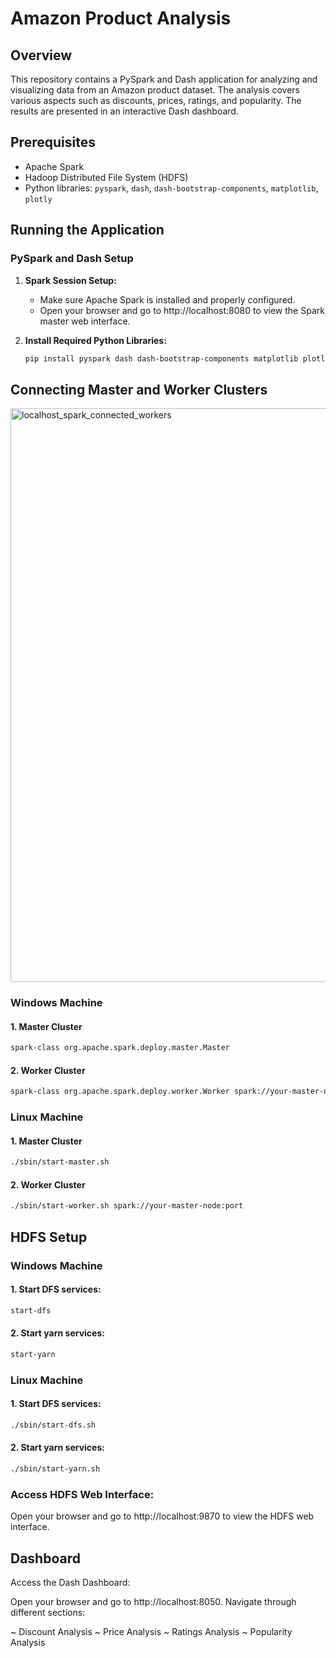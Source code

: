 # Amazon Product Analysis

## Overview

This repository contains a PySpark and Dash application for analyzing and visualizing data from an Amazon product dataset. The analysis covers various aspects such as discounts, prices, ratings, and popularity. The results are presented in an interactive Dash dashboard.

## Prerequisites

- Apache Spark
- Hadoop Distributed File System (HDFS)
- Python libraries: `pyspark`, `dash`, `dash-bootstrap-components`, `matplotlib`, `plotly`

## Running the Application

### PySpark and Dash Setup

1. **Spark Session Setup:**
   - Make sure Apache Spark is installed and properly configured.
   - Open your browser and go to http://localhost:8080 to view the Spark master web interface.

2. **Install Required Python Libraries:**
   ```bash
   pip install pyspark dash dash-bootstrap-components matplotlib plotly

## Connecting Master and Worker Clusters
<img width="918" alt="localhost_spark_connected_workers" src="https://github.com/dronv/big-data-amazon-product-analysis/assets/41694884/737c0789-213b-46bf-9a26-42499e0f0d58">

### Windows Machine
  #### 1. Master Cluster
  ```bash
  spark-class org.apache.spark.deploy.master.Master
  ```
  #### 2. Worker Cluster
  ```bash
  spark-class org.apache.spark.deploy.worker.Worker spark://your-master-node:port
  ```

### Linux Machine
  #### 1. Master Cluster
  ```bash
  ./sbin/start-master.sh
  ```
  #### 2. Worker Cluster
  ```bash
  ./sbin/start-worker.sh spark://your-master-node:port
  ```
## HDFS Setup
  ### Windows Machine
  #### 1. Start DFS services:
  ```bash
  start-dfs
  ```
  #### 2. Start yarn services:
  ```bash
  start-yarn
  ```
  ### Linux Machine
  #### 1. Start DFS services:
  ```bash
  ./sbin/start-dfs.sh
  ```
  #### 2. Start yarn services:
  ```bash
  ./sbin/start-yarn.sh
  ```

### Access HDFS Web Interface:
Open your browser and go to http://localhost:9870 to view the HDFS web interface.

## Dashboard
  Access the Dash Dashboard:
  
  Open your browser and go to http://localhost:8050.
  Navigate through different sections:
  
  ~ Discount Analysis
  ~ Price Analysis
  ~ Ratings Analysis
  ~ Popularity Analysis
